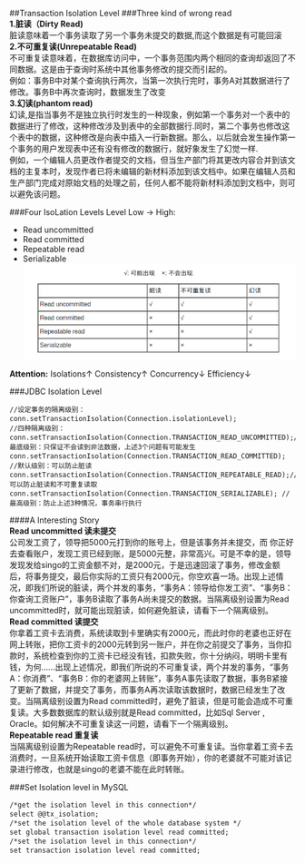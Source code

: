 ##Transaction Isolation Level
###Three kind of wrong read      
**1.脏读（Dirty Read)**             
脏读意味着一个事务读取了另一个事务未提交的数据,而这个数据是有可能回滚           
**2.不可重复读(Unrepeatable Read)**           
不可重复读意味着，在数据库访问中，一个事务范围内两个相同的查询却返回了不同数据。这是由于查询时系统中其他事务修改的提交而引起的。          
例如：事务B中对某个查询执行两次，当第一次执行完时，事务A对其数据进行了修改。事务B中再次查询时，数据发生了改变              
**3.幻读(phantom read)**                          
幻读,是指当事务不是独立执行时发生的一种现象，例如第一个事务对一个表中的数据进行了修改，这种修改涉及到表中的全部数据行.同时，第二个事务也修改这个表中的数据，这种修改是向表中插入一行新数据。那么，以后就会发生操作第一个事务的用户发现表中还有没有修改的数据行，就好象发生了幻觉一样.                        
例如，一个编辑人员更改作者提交的文档，但当生产部门将其更改内容合并到该文档的主复本时，发现作者已将未编辑的新材料添加到该文档中。如果在编辑人员和生产部门完成对原始文档的处理之前，任何人都不能将新材料添加到文档中，则可以避免该问题。                    
                
###Four IsoLation Levels
Level Low -> High:             
- Read uncommitted         
- Read committed        
- Repeatable read       
- Serializable                                                                               
![IsolationLevelTable](/src/picture/Isolation_Level.png)        
        
**Attention:** Isolations↑ Consistency↑ Concurrency↓ Efficiency↓                   
                      
###JDBC Isolation Level       
``` 
//设定事务的隔离级别：
conn.setTransactionIsolation(Connection.isolationLevel);
//四种隔离级别： 
conn.setTransactionIsolation(Connection.TRANSACTION_READ_UNCOMMITTED);//最底级别：只保证不会读到非法数据，上述3个问题有可能发生 
conn.setTransactionIsolation(Connection.TRANSACTION_READ_COMMITTED); //默认级别：可以防止脏读 
conn.setTransactionIsolation(Connection.TRANSACTION_REPEATABLE_READ);//可以防止脏读和不可重复读取 
conn.setTransactionIsolation(Connection.TRANSACTION_SERIALIZABLE); //最高级别：防止上述3种情况，事务串行执行 
```     
        
####A Interesting Story   
**Read uncommitted 读未提交**               
公司发工资了，领导把5000元打到你的账号上，但是该事务并未提交，而 你正好去查看账户，发现工资已经到账，是5000元整，非常高兴。可是不幸的是，领导发现发给singo的工资金额不对，是2000元，于是迅速回滚了事务，修改金额后，将事务提交，最后你实际的工资只有2000元，你空欢喜一场。出现上述情况，即我们所说的脏读，两个并发的事务，“事务A：领导给你发工资”、“事务B：你查询工资账户”，事务B读取了事务A尚未提交的数据。当隔离级别设置为Read uncommitted时，就可能出现脏读，如何避免脏读，请看下一个隔离级别。                
**Read committed 读提交**            
你拿着工资卡去消费，系统读取到卡里确实有2000元，而此时你的老婆也正好在网上转账，把你工资卡的2000元转到另一账户，并在你之前提交了事务，当你扣款时，系统检查到你的工资卡已经没有钱，扣款失败，你十分纳闷，明明卡里有钱，为何......出现上述情况，即我们所说的不可重复读，两个并发的事务，“事务A：你消费”、“事务B：你的老婆网上转账”，事务A事先读取了数据，事务B紧接了更新了数据，并提交了事务，而事务A再次读取该数据时，数据已经发生了改变。当隔离级别设置为Read committed时，避免了脏读，但是可能会造成不可重复读。大多数数据库的默认级别就是Read committed，比如Sql Server , Oracle。如何解决不可重复读这一问题，请看下一个隔离级别。           
**Repeatable read 重复读**         
当隔离级别设置为Repeatable read时，可以避免不可重复读。当你拿着工资卡去消费时，一旦系统开始读取工资卡信息（即事务开始），你的老婆就不可能对该记录进行修改，也就是singo的老婆不能在此时转账。          
              
###Set Isolation level in MySQL  
```
/*get the isolation level in this connection*/
select @@tx_isolation;
/*set the isolation level of the whole database system */
set global transaction isolation level read committed;
/*set the isolation level in this connection*/
set transaction isolation level read committed; 
```            
          
            

        
                     


